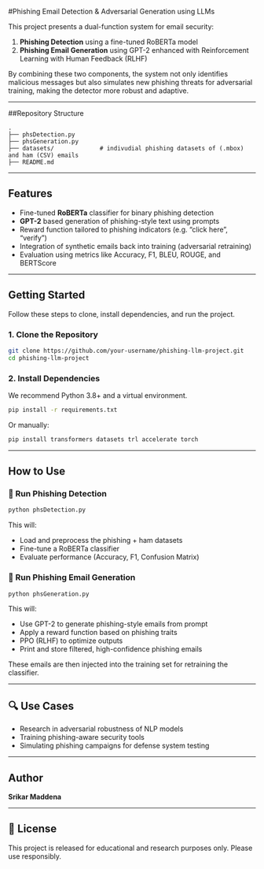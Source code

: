 #Phishing Email Detection & Adversarial Generation using LLMs

This project presents a dual-function system for email security:  
1. **Phishing Detection** using a fine-tuned RoBERTa model  
2. **Phishing Email Generation** using GPT-2 enhanced with Reinforcement Learning with Human Feedback (RLHF)

By combining these two components, the system not only identifies malicious messages but also simulates new phishing threats for adversarial training, making the detector more robust and adaptive.

---
##Repository Structure

```
.
├── phsDetection.py       
├── phsGeneration.py      
├── datasets/             # indivudial phishing datasets of (.mbox) and ham (CSV) emails
├── README.md             
```
---

## Features

-  Fine-tuned **RoBERTa** classifier for binary phishing detection  
-  **GPT-2** based generation of phishing-style text using prompts  
-  Reward function tailored to phishing indicators (e.g. “click here”, “verify”)  
-  Integration of synthetic emails back into training (adversarial retraining)  
-  Evaluation using metrics like Accuracy, F1, BLEU, ROUGE, and BERTScore  

---

##  Getting Started

Follow these steps to clone, install dependencies, and run the project.

### 1. Clone the Repository

```bash
git clone https://github.com/your-username/phishing-llm-project.git
cd phishing-llm-project
```

### 2. Install Dependencies

We recommend Python 3.8+ and a virtual environment.

```bash
pip install -r requirements.txt
```

Or manually:

```bash
pip install transformers datasets trl accelerate torch
```

---

##  How to Use

### 🿦 Run Phishing Detection

```bash
python phsDetection.py
```

This will:
- Load and preprocess the phishing + ham datasets  
- Fine-tune a RoBERTa classifier  
- Evaluate performance (Accuracy, F1, Confusion Matrix)  

### 🿧 Run Phishing Email Generation

```bash
python phsGeneration.py
```

This will:
- Use GPT-2 to generate phishing-style emails from prompt
- Apply a reward function based on phishing traits
- PPO (RLHF) to optimize outputs
- Print and store filtered, high-confidence phishing emails

These emails are then injected into the training set for retraining the classifier.


---

## 🔍 Use Cases

- Research in adversarial robustness of NLP models
- Training phishing-aware security tools
- Simulating phishing campaigns for defense system testing

---

##  Author

**Srikar Maddena**  


---

## 📃 License

This project is released for educational and research purposes only. Please use responsibly.
